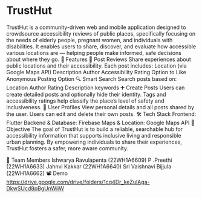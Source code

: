 # TrustHut
TrustHut is a community-driven web and mobile application designed to crowdsource accessibility reviews of public places, specifically focusing on the needs of elderly people, pregnant women, and individuals with disabilities. It enables users to share, discover, and evaluate how accessible various locations are — helping people make informed, safe decisions about where they go.
🌟 Features
📝 Post Reviews
Share experiences about public locations and their accessibility.
Each post includes:
Location (via Google Maps API)
Description
Author
Accessibility Rating
Option to Like
Anonymous Posting Option
🔍 Smart Search
Search posts based on:
Location
Author
Rating
Description keywords
➕ Create Posts
Users can create detailed posts and optionally hide their identity.
Tags and accessibility ratings help classify the place’s level of safety and inclusiveness.
👤 User Profiles
View personal details and all posts shared by the user.
Users can edit and delete their own posts.
🛠 Tech Stack
Frontend: Flutter
Backend & Database: Firebase
Maps & Location: Google Maps API
📌 Objective
The goal of TrustHut is to build a reliable, searchable hub for accessibility information that supports inclusive living and responsible urban planning. By empowering individuals to share their experiences, TrustHut fosters a safer, more aware community.

👥 Team Members
Ishwarya Ravulapenta (22WH1A6609)
P .Preethi (22WH1A6633)
Jahnvi Kakkar (22WH1A6640)
Sri Vaishnavi Bijjula (22WH1A6662)
📽 Demo
https://drive.google.com/drive/folders/1cq4Dr_keZulAga-DkwSUcd8pBgUnWiiW
